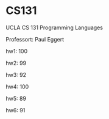 # CS131
UCLA CS 131 Programming Languages

Professort: Paul Eggert

hw1: 100

hw2: 99

hw3: 92

hw4: 100

hw5: 89

hw6: 91
